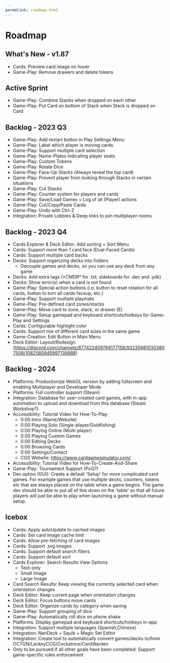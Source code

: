 ```yaml
---
permalink: roadmap.html
---
```


# Roadmap

## What's New - v1.87
- Cards: Preview card image on hover
- Game-Play: Remove drawers and delete tokens

## Active Sprint
- Game-Play: Combine Stacks when dropped on each other
- Game-Play: Put Card on bottom of Stack when Stack is dropped on Card

## Backlog - 2023 Q3
- Game-Play: Add restart button in Play Settings Menu
- Game-Play: Label which player is moving cards
- Game-Play: Support multiple card selection
- Game-Play: Name-Plates indicating player seats
- Game-Play: Custom Tokens
- Game-Play: Rotate Dice
- Game-Play: Face-Up Stacks (Always reveal the top card)
- Game-Play: Prevent player from looking through Stacks in certain situations
- Game-Play: Cut Stacks
- Game-Play: Counter system for players and cards
- Game-Play: Save/Load Games + Log of all (Player) actions
- Game-Play: Cut/Copy/Paste Cards
- Game-Play: Undo with Ctrl-Z
- Integration: Private Lobbies & Deep links to join multiplayer rooms

## Backlog - 2023 Q4
- Cards Explorer & Deck Editor: Add sorting + Sort Menu
- Cards: Support more than 1 card face (Dual-Faced Cards)
- Cards: Support multiple card backs
- Decks: Support organizing decks into folders
  - Decouple games and decks, so you can use any deck from any game
- Decks: Add extra tags (\*CMDR\* for .txt; sideboards for .dec and .ydk) 
- Decks: Show error(s) when a card is not found
- Game-Play: Special action buttons (i.e. button to reset rotation for all cards, button to turn all cards faceup, etc.)
- Game-Play: Support multiple playmats
- Game-Play: Pre-defined card zones/stacks
- Game-Play: Move card to zone, stack, or drawer (E)
- Game-Play: Setup gamepad and keyboard shortcuts/hotkeys for Game-Play and Settings
- Cards: Configurable highlight color
- Cards: Support mix of different card sizes in the same game
- Game-Creation: Edit Button in Main Menu
- Deck Editor: Layout/Redesign (https://discord.com/channels/877422409769177158/932359810303807508/1082580945997139988)

## Backlog - 2024
- Platforms: Productionize WebGL version by adding fullscreen and enabling Multiplayer and Developer Mode
- Platforms: Full controller support (Steam)
- Integration: Database for user-created card games, with in-app automation to upload and download from this database (Steam Workshop?)
- Accessibility: Tutorial Video for How-To-Play
  - 0:00 Intro (Name/Website)
  - 0:00 Playing Solo (Single-player/Goldfishing)
  - 0:00 Playing Online (Multi-player)
  - 0:00 Playing Custom Games
  - 0:00 Editing Decks
  - 0:00 Browsing Cards
  - 0:00 Settings/Contact
  - CGS Website: https://www.cardgamesimulator.com/
- Accessibility: Tutorial Video for How-To-Create-And-Share
- Game-Play: Tournament Support (PoQ?)
- Dev option (GUI): Create a default 'Setup' for more complicated card games. 
For example games that use multiple decks, counters, tokens etc that are always placed on the table when a game begins. 
The game dev should be able to put all of this down on the 'table' so that all future players will just be able to play when launching a game without manual setup.

## Icebox
- Cards: Apply autoUpdate to cached images
- Cards: Set card image cache limit
- Cards: Allow pre-fetching of card images
- Cards: Support .svg images
- Cards: Support default search filters
- Cards: Support default sort
- Cards Explorer: Search Results View Options
  - Text-only
  - Small Image
  - Large Image
- Card Search Results: Keep viewing the currently selected card when orientation changes
- Deck Editor: Keep current page when orientation changes
- Deck Editor: Focus buttons move cards
- Deck Editor: Organize cards by category when saving
- Game-Play: Support grouping of dice
- Game-Play: Automatically roll dice on phone shake
- Platforms: Display gamepad and keyboard shortcuts/hotkeys in-app
- Integration: Support multiple languages (Spanish,Chinese)
- Integration: NanDeck + Squib + Magic Set Editor
- Integration: Create tool to automatically convert games/decks to/from OCTGN/LackeyCCG/Cockatrice/CardWarden
- Only to be pursued if all other goals have been completed: Support game-specific rules enforcement
